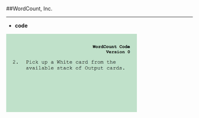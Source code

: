 <!-- .slide: data-background="resources/footer.svg" data-background-size="contain" data-background-position="bottom"  -->

##WordCount, Inc.
- - -
* **code**

<img class="plain" width="70%" height="70%" src="resources/teaming-simulation/code-02.png" />
  

<br/>
<br/>
<br/>
<br/>
<br/>
<br/>
<br/>
<br/>
<br/>
<br/>
<br/>
<br/>
<br/>
<br/>
<br/>
<br/>
<br/>
<br/>

<aside class="notes">
  <p>
  </p>
  <p>
  </p>
</aside>
